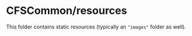 # CFSCommon/resources

This folder contains static resources (typically an `"images"` folder as well).
